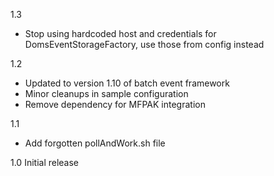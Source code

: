 1.3
* Stop using hardcoded host and credentials for DomsEventStorageFactory, use those from config instead

1.2
* Updated to version 1.10 of batch event framework
* Minor cleanups in sample configuration
* Remove dependency for MFPAK integration

1.1
* Add forgotten pollAndWork.sh file

1.0
Initial release
